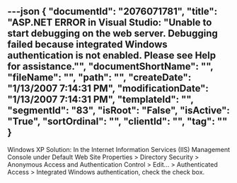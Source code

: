 ---json
{
  "documentId": "2076071781",
  "title": "ASP.NET ERROR in Visual Studio: &quot;Unable to start debugging on the web server. Debugging failed because integrated Windows authentication is not enabled. Please see Help for assistance.&quot;",
  "documentShortName": "",
  "fileName": "",
  "path": "",
  "createDate": "1/13/2007 7:14:31 PM",
  "modificationDate": "1/13/2007 7:14:31 PM",
  "templateId": "",
  "segmentId": "83",
  "isRoot": "False",
  "isActive": "True",
  "sortOrdinal": "",
  "clientId": "",
  "tag": ""
}
---

Windows XP Solution: In the Internet Information Services (IIS) Management Console under Default Web Site Properties &gt; Directory Security &gt; Anonymous Access and Authentication Control &gt; Edit... &gt; Authenticated Access &gt; Integrated Windows authentication, check the check box.
